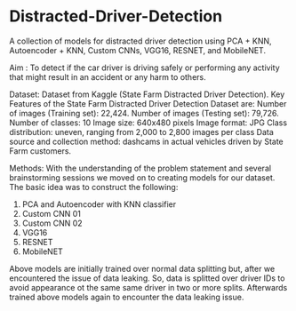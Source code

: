 # Distracted-Driver-Detection
A collection of models for distracted driver detection using PCA + KNN, Autoencoder + KNN, Custom CNNs, VGG16, RESNET, and MobileNET.

Aim : To detect if the car driver is driving safely or performing any activity that might result in an accident or any harm to others.

Dataset:
Dataset from Kaggle (State Farm Distracted Driver Detection).
Key Features of the State Farm Distracted Driver Detection Dataset are:
Number of images (Training set): 22,424.
Number of images (Testing set): 79,726.
Number of classes: 10
Image size: 640x480 pixels
Image format: JPG
Class distribution: uneven, ranging from 2,000 to 2,800 images per class
Data source and collection method: dashcams in actual vehicles driven by State Farm customers.

Methods:
With the understanding of the problem statement and several brainstorming sessions we moved on to creating models for our dataset. The basic idea was to construct the following:
1. PCA and Autoencoder with KNN classifier
2. Custom CNN 01
3. Custom CNN 02
4. VGG16
5. RESNET
6. MobileNET

Above models are initially trained over normal data splitting but, after we encountered the issue of data leaking. So, data is splitted over driver IDs to avoid appearance ot the same same driver in two or more splits. Afterwards trained above models again to encounter the data leaking issue.




